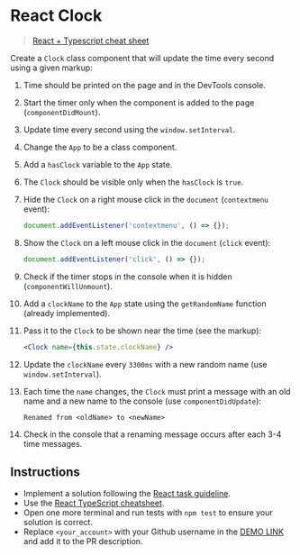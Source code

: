 # React Clock

> [React + Typescript cheat sheet](https://mate-academy.github.io/fe-program/js/extra/react-typescript)

Create a `Clock` class component that will update the time every second using a given markup:

1. Time should be printed on the page and in the DevTools console.
1. Start the timer only when the component is added to the page (`componentDidMount`).
1. Update time every second using the `window.setInterval`.
1. Change the `App` to be a class component.
1. Add a `hasClock` variable to the `App` state.
1. The `Clock` should be visible only when the `hasClock` is `true`.
1. Hide the `Clock` on a right mouse click in the `document` (`contextmenu` event):

    ```js
    document.addEventListener('contextmenu', () => {});
    ```
    
1. Show the `Clock` on a left mouse click in the `document` (`click` event):

    ```js
    document.addEventListener('click', () => {});
    ```
    
1. Check if the timer stops in the console when it is hidden (`componentWillUnmount`).
1. Add a `clockName` to the `App` state using the `getRandomName` function (already implemented).
1. Pass it to the `Clock` to be shown near the time (see the markup):

    ```jsx
    <Clock name={this.state.clockName} />
    ```
    
1. Update the `clockName` every `3300ms` with a new random name (use `window.setInterval`).
1. Each time the `name` changes, the `Clock` must print a message with an old name and a new name to the console (use `componentDidUpdate`):
   
    ```
    Renamed from <oldName> to <newName>
    ```
    
1. Check in the console that a renaming message occurs after each 3-4 time messages.

## Instructions

- Implement a solution following the [React task guideline](https://github.com/mate-academy/react_task-guideline#react-tasks-guideline).
- Use the [React TypeScript cheatsheet](https://mate-academy.github.io/fe-program/js/extra/react-typescript).
- Open one more terminal and run tests with `npm test` to ensure your solution is correct.
- Replace `<your_account>` with your Github username in the [DEMO LINK](https://Vitaliy-Anochin.github.io/react_clock/) and add it to the PR description.
